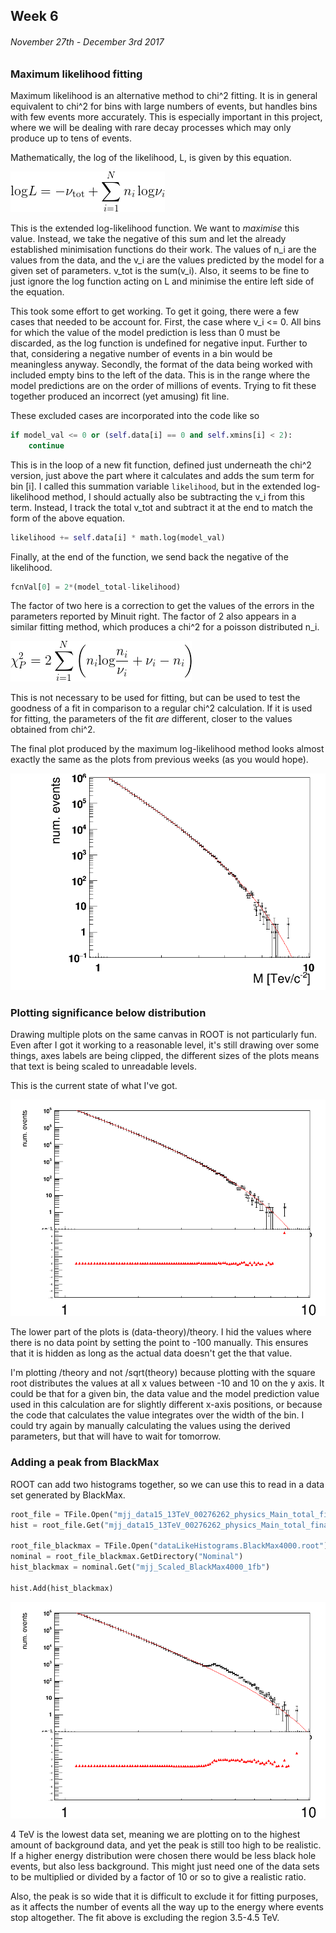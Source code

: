 ## Week 6
###### November 27th - December 3rd 2017

### Maximum likelihood fitting

Maximum likelihood is an alternative method to chi^2 fitting.
It is in general equivalent to chi^2 for bins with large numbers of events,
but handles bins with few events more accurately. This is especially important
in this project, where we will be dealing with rare decay processes which may only
produce up to tens of events.

Mathematically, the log of the likelihood, L, is given by this equation.

![image](https://github.com/H4rtland/masters/blob/master/week06/imgs/eqn1.png "")

This is the extended log-likelihood function.
We want to *maximise* this value. Instead, we take the negative of this sum
and let the already established minimisation functions do their work.
The values of n_i are the values from the data, and the v_i are the values
predicted by the model for a given set of parameters. v_tot is the sum(v_i). 
Also, it seems to be fine to just ignore the log function acting on L and
minimise the entire left side of the equation. 

This took some effort to get working. To get it going, there were a few
cases that needed to be account for. First, the case where v_i <= 0.
All bins for which the value of the model prediction is less than 0 must
be discarded, as the log function is undefined for negative input.
Further to that, considering a negative number of events in a bin
would be meaningless anyway.
Secondly, the format of the data being worked with included empty bins
to the left of the data. This is in the range where the model predictions
are on the order of millions of events. Trying to fit these together produced
an incorrect (yet amusing) fit line.

These excluded cases are incorporated into the code like so

```python
if model_val <= 0 or (self.data[i] == 0 and self.xmins[i] < 2):
    continue
```

This is in the loop of a new fit function, defined just underneath the chi^2 version,
just above the part where it calculates and adds the sum term for bin [i]. I called this
summation variable `likelihood`, but in the extended log-likelihood method, I should
actually also be subtracting the v_i from this term. Instead, I track the total v_tot
and subtract it at the end to match the form of the above equation.

```python
likelihood += self.data[i] * math.log(model_val)
```

Finally, at the end of the function, we send back the negative of the likelihood.

```python
fcnVal[0] = 2*(model_total-likelihood)
```
The factor of two here is a correction to get the values of the errors
in the parameters reported by Minuit right. The factor of 2 also appears
in a similar fitting method, which produces a chi^2 for a poisson distributed n_i.

![image](https://github.com/H4rtland/masters/blob/master/week06/imgs/eqn2.png "")

This is not necessary to be used for fitting, but can be used to test the goodness
of a fit in comparison to a regular chi^2 calculation. If it is used for fitting,
the parameters of the fit *are* different, closer to the values obtained from chi^2.

The final plot produced by the maximum log-likelihood method looks almost exactly the same
as the plots from previous weeks (as you would hope).

![image](https://github.com/H4rtland/masters/blob/master/week06/imgs/log_likelihood_output.png "")


### Plotting significance below distribution

Drawing multiple plots on the same canvas in ROOT is not particularly fun.
Even after I got it working to a reasonable level, it's still drawing over some things,
axes labels are being clipped, the different sizes of the plots means that text is being
scaled to unreadable levels.

This is the current state of what I've got.

![image](https://github.com/H4rtland/masters/blob/master/week6/imgs/significance_output_1.png "")

The lower part of the plots is (data-theory)/theory. I hid the values where there is no data point
by setting the point to -100 manually. This ensures that it is hidden as long as the actual data
doesn't get the that value.

I'm plotting /theory and not /sqrt(theory) because plotting with the
square root distributes the values at all x values between -10 and 10 on the y axis. It could be
that for a given bin, the data value and the model prediction value used in this calculation are
for slightly different x-axis positions, or because the code that calculates the value integrates over
the width of the bin. I could try again by manually calculating the values using the derived
parameters, but that will have to wait for tomorrow.

### Adding a peak from BlackMax

ROOT can add two histograms together, so we can use this to read in a data set
generated by BlackMax.

```python
root_file = TFile.Open("mjj_data15_13TeV_00276262_physics_Main_total_final.root")
hist = root_file.Get("mjj_data15_13TeV_00276262_physics_Main_total_final")

root_file_blackmax = TFile.Open("dataLikeHistograms.BlackMax4000.root")
nominal = root_file_blackmax.GetDirectory("Nominal")
hist_blackmax = nominal.Get("mjj_Scaled_BlackMax4000_1fb")

hist.Add(hist_blackmax)
```

![image](https://github.com/H4rtland/masters/blob/master/week06/imgs/blackmax_output.png "")

4 TeV is the lowest data set, meaning we are plotting on to the highest amount of background
data, and yet the peak is still too high to be realistic. If a higher energy distribution were
chosen there would be less black hole events, but also less background. This might just need
one of the data sets to be multiplied or divided by a factor of 10 or so to give a realistic
ratio.

Also, the peak is so wide that it is difficult to exclude it for fitting purposes,
as it affects the number of events all the way up to the energy where events stop altogether.
The fit above is excluding the region 3.5-4.5 TeV.
